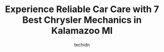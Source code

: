 ---
layout: ampstory
image: https://images.unsplash.com/photo-1617814086906-d847a8bc6fca?ixlib=rb-4.0.3&ixid=MnwxMjA3fDB8MHxwaG90by1wYWdlfHx8fGVufDB8fHx8&auto=format&fit=crop&w=640&h=853&q=80
author: techidn
featured: false
description: Experience the excellence of automotive service by visiting the 7 best Chrysler Mechanic in Kalamazoo MI, USA. With their expertise, attention to detail, and commitment to customer satisfact
title: Experience Reliable Car Care with 7 Best Chrysler Mechanics in Kalamazoo MI
cover:
   title: Experience Reliable Car Care with 7 Best Chrysler Mechanics in Kalamazoo MI
   subtitle: Rickpate
   background: https://images.unsplash.com/photo-1617814086906-d847a8bc6fca?ixlib=rb-4.0.3&ixid=MnwxMjA3fDB8MHxwaG90by1wYWdlfHx8fGVufDB8fHx8&auto=format&fit=crop&w=640&h=853&q=80

pages: 
 - layout: thirds
   top: <h1>#1 Master Mechanics</h1>
   bottom: "<p>Great customer service!  Having engine issues I spoke to Jeff and he was able to get me in for a appointment right away.  Engine diagnosed quickly and I was walked throug</p>"
   background: https://www.knot35.com/toplist/wp-content/uploads/2023/06/best-chrysler-mechanic-1-in-kalamazoo-mi-1685839725.jpeg
   backgroundblur: true
 - layout: thirds
   top: <h1>#2 Woodwards Garage</h1>
   bottom: "<p>201 E Alcott St, Kalamazoo, MI 49001, United States</p>"
   background: https://www.knot35.com/toplist/wp-content/uploads/2023/06/best-chrysler-mechanic-2-in-kalamazoo-mi-1685839726.jpeg
   cta:
      link: https://www.knot35.com/toplist/experience-reliable-car-care-with-7-best-chrysler-mechanics-in-kalamazoo-mi/
      text: Experience Reliable Car Care with 7 Best Chrysler Mechanics in Kalamazoo MI
 - layout: thirds
   top: <h1>#3 Flying Dog Garage</h1>
   bottom: "<p>238 W Mosel Ave, Kalamazoo, MI 49004, United States</p>"
   background: https://www.knot35.com/toplist/wp-content/uploads/2023/06/best-chrysler-mechanic-3-in-kalamazoo-mi-1685839726.jpeg
   cta:
      link: https://www.knot35.com/toplist/experience-reliable-car-care-with-7-best-chrysler-mechanics-in-kalamazoo-mi/
      text: Experience Reliable Car Care with 7 Best Chrysler Mechanics in Kalamazoo MI
 - layout: thirds
   top: <h1>#4 Walters Auto Service</h1>
   bottom: "<p>5617 W Michigan Ave, Kalamazoo, MI 49009, United States</p>"
   background: https://images.unsplash.com/photo-1567360425618-1594206637d2?ixlib=rb-4.0.3&ixid=MnwxMjA3fDB8MHxwaG90by1wYWdlfHx8fGVufDB8fHx8&auto=format&fit=crop&w=640&h=853&q=80
   cta:
      link: https://www.knot35.com/toplist/experience-reliable-car-care-with-7-best-chrysler-mechanics-in-kalamazoo-mi/
      text: Experience Reliable Car Care with 7 Best Chrysler Mechanics in Kalamazoo MI
 - layout: thirds
   top: <h1>#5 Westnedge Auto</h1>
   bottom: "<p>1116 S Westnedge Ave, Kalamazoo, MI 49008, United States</p>"
   background: https://images.unsplash.com/photo-1527066579998-dbbae57f45ce?ixlib=rb-4.0.3&ixid=MnwxMjA3fDB8MHxwaG90by1wYWdlfHx8fGVufDB8fHx8&auto=format&fit=crop&w=640&h=853&q=80
   cta:
      link: https://www.knot35.com/toplist/experience-reliable-car-care-with-7-best-chrysler-mechanics-in-kalamazoo-mi/
      text: Experience Reliable Car Care with 7 Best Chrysler Mechanics in Kalamazoo MI
 - layout: thirds
   top: <h1>#6 Spring Valley Motors</h1>
   bottom: "<p>735 Mills St, Kalamazoo, MI 49001, United States</p>"
   background: https://images.unsplash.com/photo-1602536052359-ef94c21c5948?ixlib=rb-4.0.3&ixid=MnwxMjA3fDB8MHxwaG90by1wYWdlfHx8fGVufDB8fHx8&auto=format&fit=crop&w=640&h=853&q=80
   cta:
      link: https://www.knot35.com/toplist/experience-reliable-car-care-with-7-best-chrysler-mechanics-in-kalamazoo-mi/
      text: Experience Reliable Car Care with 7 Best Chrysler Mechanics in Kalamazoo MI
 - layout: thirds
   top: <h1>#7 Full Service Auto Repair</h1>
   bottom: "<p>3803 Gembrit Cir, Kalamazoo, MI 49001, United States</p>"
   background: https://images.unsplash.com/photo-1557672172-298e090bd0f1?ixlib=rb-4.0.3&ixid=MnwxMjA3fDB8MHxwaG90by1wYWdlfHx8fGVufDB8fHx8&auto=format&fit=crop&w=640&h=853&q=80
   cta:
      link: https://www.knot35.com/toplist/experience-reliable-car-care-with-7-best-chrysler-mechanics-in-kalamazoo-mi/
      text: Experience Reliable Car Care with 7 Best Chrysler Mechanics in Kalamazoo MI
 - layout: thirds
   middle: Continue reading...
   background: https://images.unsplash.com/photo-1553949345-eb786bb3f7ba?ixlib=rb-4.0.3&ixid=MnwxMjA3fDB8MHxwaG90by1wYWdlfHx8fGVufDB8fHx8&auto=format&fit=crop&w=640&h=853&q=80
   cta:
      link: https://www.knot35.com/toplist/experience-reliable-car-care-with-7-best-chrysler-mechanics-in-kalamazoo-mi/
      text: Experience Reliable Car Care with 7 Best Chrysler Mechanics in Kalamazoo MI
      
---